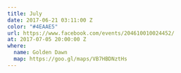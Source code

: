 ```yaml
---
title: July
date: 2017-06-21 03:11:00 Z
color: "#4EAAE5"
url: https://www.facebook.com/events/204610010024452/
at: 2017-07-05 20:00:00 Z
where:
  name: Golden Dawn
  map: https://goo.gl/maps/VB7HBDNztHs
---
```


